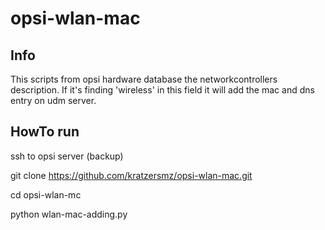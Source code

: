 # opsi-wlan-mac

## Info
This scripts from opsi hardware database the networkcontrollers description. If it's finding 'wireless' in this field it will add the mac and dns entry on udm server.

## HowTo run
ssh to opsi server (backup)

git clone https://github.com/kratzersmz/opsi-wlan-mac.git

cd opsi-wlan-mc

python wlan-mac-adding.py
